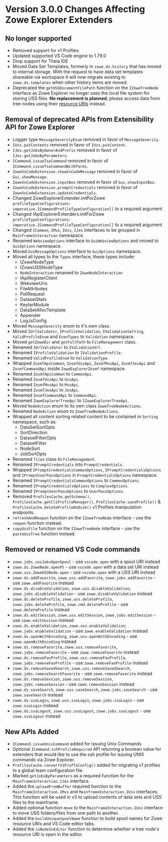 # Version 3.0.0 Changes Affecting Zowe Explorer Extenders

## No longer supported

- Removed support for v1 Profiles
- Updated supported VS Code engine to 1.79.0
- Drop support for Theia IDE
- Moved Data Set Templates, formerly in `zowe.ds.history` that has moved to internal storage. With the request to have data set templates shareable via workspace it will now migrate existing to `zowe.ds.templates` when other history items are moved.
- Deprecated the `getUSSDocumentFilePath` function on the `IZoweTreeNode` interface as Zowe Explorer no longer uses the local file system for storing USS files. **No replacement is planned**; please access data from tree nodes using their [resource URIs](https://github.com/zowe/zowe-explorer-vscode/wiki/FileSystemProvider#operations-for-extenders) instead.

## Removal of deprecated APIs from Extensibility API for Zowe Explorer

- Logger type `MessageSeverityEnum` removed in favor of `MessageSeverity`.
- `IUss.putContents` removed in favor of `IUss.putContent`.
- `IJes.getJobsByOwnerAndPrefix` removed in favor of `IJes.getJobsByParameters`.
- `ICommand.issueTsoCommand` removed in favor of `ICommand.issueTsoCommandWithParms`.
- `ZoweVsCodeExtension.showVsCodeMessage` removed in favor of `Gui.showMessage`.
- `ZoweVsCodeExtension.inputBox` removed in favor of `Gui.showInputBox`.
- `ZoweVsCodeExtension.promptCredentials` removed in favor of `ZoweVsCodeExtension.updateCredentials`.
- Changed ZoweExplorerExtender.initForZowe `profileTypeConfigurations: imperative.ICommandProfileTypeConfiguration[]` to a required argument
- Changed IApiExplorerExtenders.initForZowe `profileTypeConfigurations: imperative.ICommandProfileTypeConfiguration[]` to a required argument
- Changed `ICommon`, `IMvs`, `IUss`, `IJes` interfaces to be grouped in `MainframeInteraction` namespace.
- Renamed `WebviewOptions` interface to `GuiWebviewOptions` and moved to `GuiOptions` namespace.
- Moved `GuiMessageOptions` interface to `GuiOptions` namespace.
- Moved all types to the `Types` interface, these types include:
  - IZoweNodeType
  - IZoweUSSNodeType
  - `NodeInteraction` renamed to `ZoweNodeInteraction`
  - IApiRegisterClient
  - WebviewUris
  - FileAttributes
  - PollRequest
  - DatasetStats
  - KeytarModule
  - DataSetAllocTemplate
  - Appender
  - LogJsConfig
- Moved `MessageSeverity` enum to it's own class.
- Moved `IUrlValidator`, `IProfileValidation`, `IValidationSetting`, `ValidProfileEnum` and `EvenTypes` to `Validation` namespace.
- Moved `getZoweDir` and `getFullPath` to `FileManagement` class.
- Renamed `IUrlValidator` to `IValidationUrl`.
- Renamed `IProfileValidation` to `IValidationProfile`.
- Renamed `ValidProfileEnum` to `ValidationType`.
- Wrapped `ZosmfApiCommon`, `ZosmfUssApi`, `ZosmfMvsApi`, `ZosmfJesApi` and `ZosmfCommandApi` inside `ZoweExplorerZosmf` namespace.
- Renamed `ZosmfApiCommon` to `CommonApi`.
- Renamed `ZosmfUssApi` to `UssApi`.
- Renamed `ZosmfMvsApi` to `MvsApi`.
- Renamed `ZosmfJesApi` to `JesApi`.
- Renamed `ZosmfCommandApi` to `CommandApi`.
- Renamed `ZoweExplorerTreeApi` to `IZoweExplorerTreeApi`.
- Moved `NodeAction` enum to its own class `ZoweTreeNodeActions`.
- Renamed `NodeAction` enum to `ZoweTreeNodeActions`.
- Wrapped all content sorting related content to be contained in `Sorting` namespace, such as:
  - DataSetSortOpts
  - SortDirection
  - DatasetFilterOpts
  - DatasetFilter
  - NodeSort
  - JobSortOpts
- Renamed `files` class to `FileManagement`.
- Renamed `IPromptCredentials` into `PromptCredentials`.
- Wrapped `IPromptCredentialsCommonOptions`, `IPromptCredentialsOptions` and `IPromptUserPassOptions` in `PromptCredentialsOptions` namespace.
- Renamed `IPromptCredentialsCommonOptions` to `CommonOptions`.
- Renamed `IPromptcredentialsOptions` to `ComplexOptions`.
- Renamed `IPromptUserPassOptions` to `UserPassOptions`.
- Removed `ProfilesCache.getSchema()`, `ProfilesCache.getCliProfileManager()`, `ProfilesCache.saveProfile()` & `ProfilesCache.deleteProfileOnDisk()` v1 Profiles manipulation endpoints.
- `refreshAndReopen` function on the `IZoweTreeNode` interface - use the `reopen` function instead.
- `copyUssFile` function on the `IZoweTreeNode` interface - use the `pasteUssTree` function instead.

## Removed or renamed VS Code commands

- `zowe.jobs.zosJobsOpenSpool` - use `vscode.open` with a spool URI instead
- `zowe.ds.ZoweNode.openPS` - use `vscode.open` with a data set URI instead
- `zowe.uss.ZoweUSSNode.open` - use `vscode.open` with a USS URI instead
- `zowe.ds.addFavorite`, `zowe.uss.addFavorite`, `zowe.jobs.addFavorite` - use `zowe.addFavorite` instead
- `zowe.ds.disableValidation`, `zowe.uss.disableValidation`, `zowe.jobs.disableValidation` - use `zowe.disableValidation` instead
- `zowe.ds.deleteProfile`, `zowe.uss.deleteProfile`, `zowe.jobs.deleteProfile`, `zowe.cmd.deleteProfile` - use `zowe.deleteProfile` instead
- `zowe.ds.editSession`, `zowe.uss.editSession`, `zowe.jobs.editSession` - use `zowe.editSession` instead
- `zowe.ds.enableValidation`, `zowe.uss.enableValidation`, `zowe.jobs.enableValidation` - use `zowe.enableValidation` instead
- `zowe.ds.openWithEncoding`, `zowe.uss.openWithEncoding` - use `zowe.openWithEncoding` instead
- `zowe.ds.removeFavorite`, `zowe.uss.removeFavorite`, `zowe.jobs.removeFavorite` - use `zowe.removeFavorite` instead
- `zowe.ds.removeFavProfile`, `zowe.uss.removeFavProfile`, `zowe.jobs.removeFavProfile` - use `zowe.removeFavProfile` instead
- `zowe.ds.removeSavedSearch`, `zowe.uss.removeSavedSearch`, `zowe.jobs.removeSearchFavorite` - use `zowe.removeFavorite` instead
- `zowe.ds.removeSession`, `zowe.uss.removeSession`, `zowe.jobs.removeSession` - use `zowe.removeSession` instead
- `zowe.ds.saveSearch`, `zowe.uss.saveSearch`, `zowe.jobs.saveSearch` - use `zowe.saveSearch` instead
- `zowe.ds.ssoLogin`, `zowe.uss.ssoLogin`, `zowe.jobs.ssoLogin` - use `zowe.ssoLogin` instead
- `zowe.ds.ssoLogout`, `zowe.uss.ssoLogout`, `zowe.jobs.ssoLogout` - use `zowe.ssoLogout` instead

## New APIs Added

- `ICommand.issueUnixCommand` added for issuing Unix Commands
- Optional `ICommand.sshProfileRequired` API returning a boolean value for extenders that would like to use the ssh profile for issuing UNIX commands via Zowe Explorer.
- `ProfilesCache.convertV1ProfToConfig()` added for migrating v1 profiles to a global team configuration file.
- Marked `getJobsByParameters` as a required function for the `MainframeInteraction.IJes` interface.
- Added the `uploadFromBuffer` required function to the `MainframeInteraction.IMvs` and `MainframeInteraction.IUss` interfaces. This function will be used in v3 to upload contents of data sets and USS files to the mainframe.
- Added optional function `move` to the `MainframeInteraction.IUss` interface to move USS folders/files from one path to another.
- Added the `buildUniqueSpoolName` function to build spool names for Zowe resource URIs and VS Code editor tabs.
- Added the `isNodeInEditor` function to determine whether a tree node's resource URI is open in the editor.
